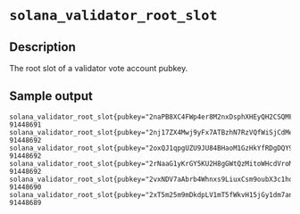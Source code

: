 # `solana_validator_root_slot`

## Description
The root slot of a validator vote account pubkey.

## Sample output

```
solana_validator_root_slot{pubkey="2naPB8XC4FWp4er8M2nxDsphXHEyQH2CSQMFaSHxWWd8"} 91448691
solana_validator_root_slot{pubkey="2nj17ZX4Mwj9yFx7ATBzhN7RzVQfWiSjCdMeeH6NBXe8"} 91448692
solana_validator_root_slot{pubkey="2oxQJ1qpgUZU9JU84BHaoM1GzHkYfRDgDQY9dpH5mgGn"} 91448692
solana_validator_root_slot{pubkey="2rNaaG1yKrGY5KU2H8gGWtQzMitoWHcdVroMpVDg5AYy"} 91448692
solana_validator_root_slot{pubkey="2vxNDV7aAbrb4Whnxs9LiuxCsm9oubX3c1hozXPsoD97"} 91448690
solana_validator_root_slot{pubkey="2xT5m25m9mDkdpLV1mT5fWkvH15jGy1dm7anNQLzzYGA"} 91448689
```
